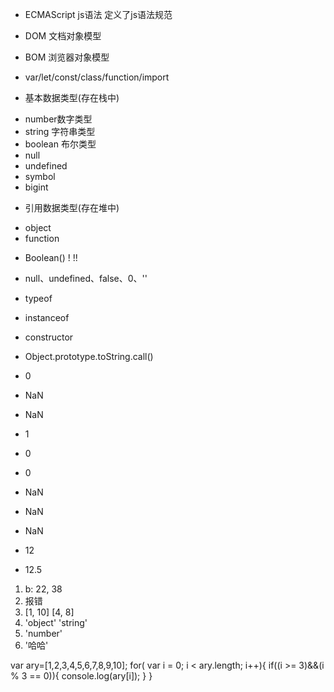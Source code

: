 - ECMAScript js语法 定义了js语法规范
- DOM 文档对象模型
- BOM 浏览器对象模型

- var/let/const/class/function/import

- 基本数据类型(存在栈中)
 + number数字类型
 + string 字符串类型
 + boolean 布尔类型
 + null
 + undefined
 + symbol
 + bigint

- 引用数据类型(存在堆中)
 + object 
 + function

- Boolean() ! !!

- null、undefined、false、0、''

- typeof
- instanceof
- constructor
- Object.prototype.toString.call()

- 0
- NaN
- NaN
- 1
- 0
- 0
- NaN
- NaN
- NaN
- 12
- 12.5

1) b: 22, 38
2) 报错
3) [1, 10] [4, 8]
4) 'object' 'string'
5) 'number'
6) '哈哈'

<!-- 
  有一个数组：ary=[1,2,3,4,5,6,7,8,9,10]; 把索引是3的倍数的项目依次打印出来
 -->

var ary=[1,2,3,4,5,6,7,8,9,10]; 
for( var i = 0;  i < ary.length; i++){
    if((i >= 3)&&(i % 3 == 0)){
        console.log(ary[i]);
    }
}